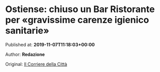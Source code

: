 
# Ostiense: chiuso un Bar Ristorante per «gravissime carenze igienico sanitarie»

Published at: **2019-11-07T11:18:03+00:00**

Author: **Redazione**

Original: [Il Corriere della Città](https://www.ilcorrieredellacitta.com/news/ostiense-chiuso-un-bar-ristorante-per-gravissime-carenze-igienico-sanitarie.html)



